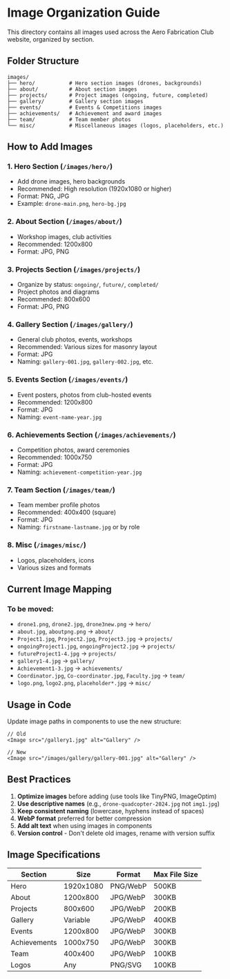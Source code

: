 # Image Organization Guide

This directory contains all images used across the Aero Fabrication Club website, organized by section.

## Folder Structure

```
images/
├── hero/           # Hero section images (drones, backgrounds)
├── about/          # About section images
├── projects/       # Project images (ongoing, future, completed)
├── gallery/        # Gallery section images
├── events/         # Events & Competitions images
├── achievements/   # Achievement and award images
├── team/           # Team member photos
└── misc/           # Miscellaneous images (logos, placeholders, etc.)
```

## How to Add Images

### 1. Hero Section (`/images/hero/`)
- Add drone images, hero backgrounds
- Recommended: High resolution (1920x1080 or higher)
- Format: PNG, JPG
- Example: `drone-main.png`, `hero-bg.jpg`

### 2. About Section (`/images/about/`)
- Workshop images, club activities
- Recommended: 1200x800
- Format: JPG, PNG

### 3. Projects Section (`/images/projects/`)
- Organize by status: `ongoing/`, `future/`, `completed/`
- Project photos and diagrams
- Recommended: 800x600
- Format: JPG, PNG

### 4. Gallery Section (`/images/gallery/`)
- General club photos, events, workshops
- Recommended: Various sizes for masonry layout
- Format: JPG
- Naming: `gallery-001.jpg`, `gallery-002.jpg`, etc.

### 5. Events Section (`/images/events/`)
- Event posters, photos from club-hosted events
- Recommended: 1200x800
- Format: JPG
- Naming: `event-name-year.jpg`

### 6. Achievements Section (`/images/achievements/`)
- Competition photos, award ceremonies
- Recommended: 1000x750
- Format: JPG
- Naming: `achievement-competition-year.jpg`

### 7. Team Section (`/images/team/`)
- Team member profile photos
- Recommended: 400x400 (square)
- Format: JPG
- Naming: `firstname-lastname.jpg` or by role

### 8. Misc (`/images/misc/`)
- Logos, placeholders, icons
- Various sizes and formats

## Current Image Mapping

### To be moved:
- `drone1.png`, `drone2.jpg`, `drone3new.png` → `hero/`
- `about.jpg`, `aboutpng.png` → `about/`
- `Project1.jpg`, `Project2.jpg`, `Project3.jpg` → `projects/`
- `ongoingProject1.jpg`, `ongoingProject2.jpg` → `projects/`
- `futureProject1-4.jpg` → `projects/`
- `gallery1-4.jpg` → `gallery/`
- `Achievement1-3.jpg` → `achievements/`
- `Coordinator.jpg`, `Co-coordinator.jpg`, `Faculty.jpg` → `team/`
- `logo.png`, `logo2.png`, `placeholder*.jpg` → `misc/`

## Usage in Code

Update image paths in components to use the new structure:

```tsx
// Old
<Image src="/gallery1.jpg" alt="Gallery" />

// New
<Image src="/images/gallery/gallery-001.jpg" alt="Gallery" />
```

## Best Practices

1. **Optimize images** before adding (use tools like TinyPNG, ImageOptim)
2. **Use descriptive names** (e.g., `drone-quadcopter-2024.jpg` not `img1.jpg`)
3. **Keep consistent naming** (lowercase, hyphens instead of spaces)
4. **WebP format** preferred for better compression
5. **Add alt text** when using images in components
6. **Version control** - Don't delete old images, rename with version suffix

## Image Specifications

| Section | Size | Format | Max File Size |
|---------|------|--------|---------------|
| Hero | 1920x1080 | PNG/WebP | 500KB |
| About | 1200x800 | JPG/WebP | 300KB |
| Projects | 800x600 | JPG/WebP | 200KB |
| Gallery | Variable | JPG/WebP | 400KB |
| Events | 1200x800 | JPG/WebP | 300KB |
| Achievements | 1000x750 | JPG/WebP | 300KB |
| Team | 400x400 | JPG/WebP | 100KB |
| Logos | Any | PNG/SVG | 100KB |
